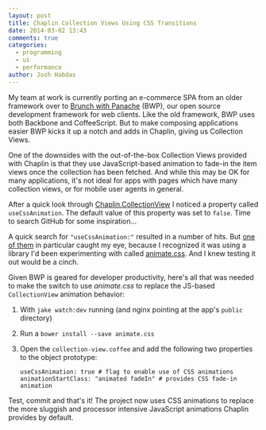 ```yaml
---
layout: post
title: Chaplin Collection Views Using CSS Transitions
date: 2014-03-02 13:43
comments: true
categories:
  - programming
  - ui
  - performance
author: Josh Habdas
---
```


My team at work is currently porting an e-commerce SPA from an older framework over to [Brunch with Panache](https://github.com/trunkclub/brunch-with-panache) (BWP), our open source development framework for web clients. Like the old framework, BWP uses both Backbone and CoffeeScript. But to make composing applications easier BWP kicks it up a notch and adds in Chaplin, giving us Collection Views.

One of the downsides with the out-of-the-box Collection Views provided with Chaplin is that they use JavaScript-based animation to fade-in the item views once the collection has been fetched. And while this may be OK for many applications, it's not ideal for apps with pages which have many collection views, or for mobile user agents in general.

<!-- more -->

After a quick look through [Chaplin.CollectionView](http://docs.chaplinjs.org/chaplin.collection_view.html) I noticed a property called `useCssAnimation`. The default value of this property was set to `false`. Time to search GitHub for some inspiration...

A quick search for `"useCssAnimation:"` resulted in a number of hits. But [one of them](https://github.com/molefrog/steviewhale/blob/0f665a4b77daa2023db5ebf5809c3b54b50d6931/app/views/shot/grid/shotGridView.coffee) in particular caught my eye, because I recognized it was using a library I'd been experimenting with called [animate.css](https://github.com/daneden/animate.css). And I knew testing it out would be a cinch.

Given BWP is geared for developer productivity, here's all that was needed to make the switch to use *animate.css* to replace the JS-based `CollectionView` animation behavior:

1. With `jake watch:dev` running (and nginx pointing at the app's `public` directory)
2. Run a `bower install --save animate.css`
3. Open the `collection-view.coffee` and add the following two properties to the object prototype:
  
    `useCssAnimation: true # flag to enable use of CSS animations`
    `animationStartClass: "animated fadeIn" # provides CSS fade-in animation`

Test, commit and that's it! The project now uses CSS animations to replace the more sluggish and processor intensive JavaScript animations Chaplin provides by default.